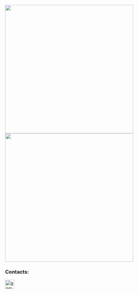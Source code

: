 [<img src="https://user-images.githubusercontent.com/94898232/202850599-2af525d9-8759-462f-95d2-0314b2b5782d.png" width="420">](https://github.com/gorshmeister/gorshmeister/blob/main/Coursera%20ETZNT6HYHRGW.pdf)
[<img src="https://user-images.githubusercontent.com/94898232/202858992-f5398db3-7f33-440b-9edd-b70617f85690.png" width="420">](https://github.com/gorshmeister/gorshmeister/blob/main/Coursera%20B5F88N8N2FCQ.pdf)

<h3 align="left">Сontacts:</h3>
<p align="left">
<a href="https://t.me/gorshmeister" target="blank"><img align="center" src="https://user-images.githubusercontent.com/94898232/202649241-d6a66781-2272-48e2-a97f-91b16dd943a5.png" alt="gorshmeister" height="30" width="30" /></a>
</p>
  



<!--
**gorshmeister/gorshmeister** is a ✨ _special_ ✨ repository because its `README.md` (this file) appears on your GitHub profile.

Here are some ideas to get you started:

- 🔭 I’m currently working on ...
- 🌱 I’m currently learning ...
- 👯 I’m looking to collaborate on ...
- 🤔 I’m looking for help with ...
- 💬 Ask me about ...
- 📫 How to reach me: ...
- 😄 Pronouns: ...
- ⚡ Fun fact: ...
-->
